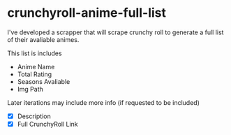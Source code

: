 # crunchyroll-anime-full-list

I've developed a scrapper that will scrape crunchy roll to generate a full list of their avaliable animes.

This list is includes
  - Anime Name
  - Total Rating
  - Seasons Avaliable
  - Img Path

Later iterations may include more info (if requested to be included)
  - [x] Description
  - [x] Full CrunchyRoll Link
